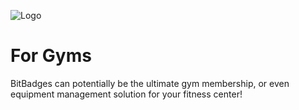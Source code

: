 ![Logo](https://avatars.githubusercontent.com/u/86890740?s=200&v=4.png)
# For Gyms

BitBadges can potentially be the ultimate gym membership, or even equipment management solution for your fitness center!
